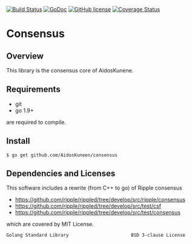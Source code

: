 [![Build Status](https://travis-ci.org/AidosKuneen/consensus.svg?branch=master)](https://travis-ci.org/AidosKuneen/consensus)
[![GoDoc](https://godoc.org/github.com/AidosKuneen/consensus?status.svg)](https://godoc.org/github.com/AidosKuneen/consensus)
[![GitHub license](https://img.shields.io/badge/license-MIT-blue.svg)](https://raw.githubusercontent.com/AidosKuneen/consensus/master/LICENSE)
[![Coverage Status](https://coveralls.io/repos/github/AidosKuneen/consensus/badge.svg?branch=master)](https://coveralls.io/github/AidosKuneen/consensus?branch=master)

Consensus 
=====

## Overview

This library is the consensus core of AidosKunene.

## Requirements

* git
* go 1.9+

are required to compile.


## Install
    $ go get github.com/AidosKuneen/consensus



## Dependencies and Licenses

This software includes a rewrite (from C++ to go)  of Ripple consensus

* https://github.com/ripple/rippled/tree/develop/src/ripple/consensus
* https://github.com/ripple/rippled/tree/develop/src/test/csf
* https://github.com/ripple/rippled/tree/develop/src/test/consensus

which are covered by MIT License.



```
Golang Standard Library                       BSD 3-clause License
```